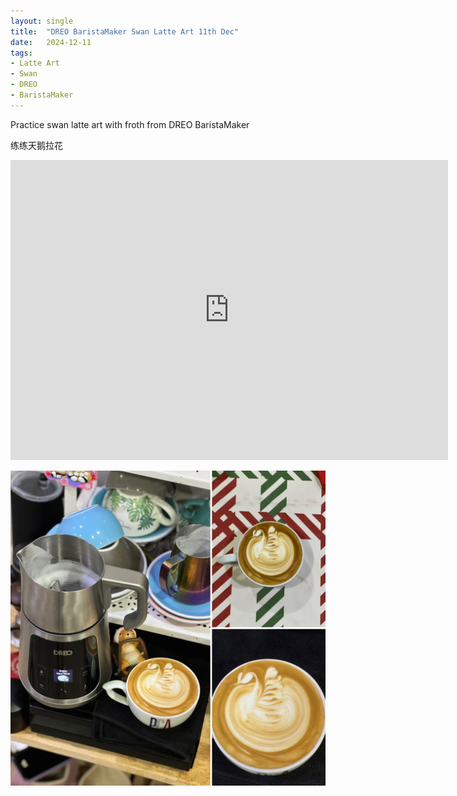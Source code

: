 ```yaml
---
layout: single
title:  "DREO BaristaMaker Swan Latte Art 11th Dec"
date:   2024-12-11
tags:
- Latte Art
- Swan
- DREO
- BaristaMaker
---
```



Practice swan latte art with froth from DREO BaristaMaker

练练天鹅拉花



<div class="embed-container">
  <iframe
      src="https://www.youtube.com/embed/kgIwIputUvA"
      width="700"
      height="480"
      frameborder="0"
      allowfullscreen="true">
  </iframe>
</div>


![](/assets/img/2024/12/11/6F46A4D9-8E31-4BE7-A1E1-43CDCFA2BDAD.JPG)

